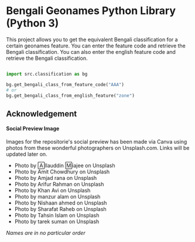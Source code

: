 # Bengali Geonames Python Library (Python 3)

This project allows you to get the equivalent Bengali classification for a certain geonames feature.
You can enter the feature code and retrieve the Bengali classification.
You can also enter the english feature code and retrieve the Bengali classification.

```python

import src.classification as bg

bg.get_bengali_class_from_feature_code("AAA")
# or
bg.get_bengali_class_from_english_feature("zone")
```


## Acknowledgement 

#### Social Preview Image

Images for the repositorie's social preview has been made via Canva using photos from these wonderful photographers on Unsplash.com.
Links will be updated later on.

* Photo by 🄰llauddin 🄼iajee on Unsplash
* Photo by Amit Chowdhury on Unsplash
* Photo by Amjad rana on Unsplash
* Photo by Arifur Rahman on Unsplash
* Photo by Khan Avi on Unsplash
* Photo by manzur alam on Unsplash
* Photo by Nishaan ahmed on Unsplash
* Photo by Sharafat Raheb on Unsplash
* Photo by Tahsin Islam on Unsplash
* Photo by tarek suman on Unsplash

*Names are in no particular order*
